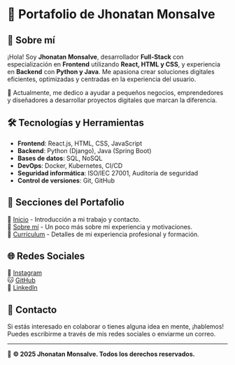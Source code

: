 # 📌 Portafolio de Jhonatan Monsalve

## 🚀 Sobre mí

¡Hola! Soy **Jhonatan Monsalve**, desarrollador **Full-Stack** con especialización en **Frontend** utilizando **React, HTML y CSS**, y experiencia en **Backend** con **Python y Java**. Me apasiona crear soluciones digitales eficientes, optimizadas y centradas en la experiencia del usuario. 

📍 Actualmente, me dedico a ayudar a pequeños negocios, emprendedores y diseñadores a desarrollar proyectos digitales que marcan la diferencia.

## 🛠️ Tecnologías y Herramientas

- **Frontend**: React.js, HTML, CSS, JavaScript
- **Backend**: Python (Django), Java (Spring Boot)
- **Bases de datos**: SQL, NoSQL
- **DevOps**: Docker, Kubernetes, CI/CD
- **Seguridad informática**: ISO/IEC 27001, Auditoría de seguridad
- **Control de versiones**: Git, GitHub

## 📂 Secciones del Portafolio

🔹 [Inicio](index.html) - Introducción a mi trabajo y contacto.  
🔹 [Sobre mí](abaut.html) - Un poco más sobre mi experiencia y motivaciones.  
🔹 [Currículum](curriculum.html) - Detalles de mi experiencia profesional y formación.  

## 🌐 Redes Sociales

📸 [Instagram](https://www.instagram.com/jhomons90/)  
🐱 [GitHub](https://github.com/jhonatan-monsalve)  
💼 [LinkedIn](https://www.linkedin.com/in/jhonatan-alejandro-monsalve-herrera-37a703167/)  

## 📩 Contacto

Si estás interesado en colaborar o tienes alguna idea en mente, ¡hablemos! Puedes escribirme a través de mis redes sociales o enviarme un correo.

---
📌 **© 2025 Jhonatan Monsalve. Todos los derechos reservados.**
